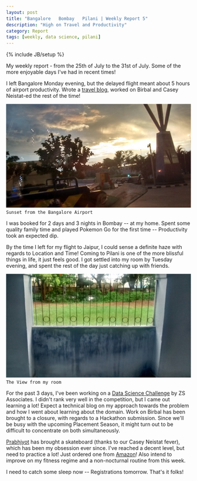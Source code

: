 ```yaml
---
layout: post
title: "Bangalore   Bombay   Pilani | Weekly Report 5"
description: "High on Travel and Productivity"
category: Report
tags: [weekly, data science, pilani]
---
```

{% include JB/setup %}

My weekly report - from the 25th of July to the 31st of July. Some of the more enjoyable days I've had in recent times!

I left Bangalore Monday evening, but the delayed flight meant about 5 hours of airport productivity. Wrote a [travel blog](https://shubh24.github.io/travel/2016/07/25/nandi-hills-bengalurus-favourite-weekend-escapade), worked on Birbal and Casey Neistat-ed the rest of the time! 

![Bangalore Airport](/images/bangalore_sunset.jpg)
`Sunset from the Bangalore Airport`

I was booked for 2 days and 3 nights in Bombay -- at my home. Spent some quality family time and played Pokemon Go for the first time -- Productivity took an expected dip. 

By the time I left for my flight to Jaipur, I could sense a definite haze with regards to Location and Time! Coming to Pilani is one of the more blissful things in life, it just feels good. I got settled into my room by Tuesday evening, and spent the rest of the day just catching up with friends. 

![Room View](/images/room_view.jpg)
`The View from my room`

For the past 3 days, I've been working on a [Data Science Challenge](https://www.hackerrank.com/contests/zscontest/challenges/predict-annual-revenue/) by ZS Associates. I didn't rank very well in the competition, but I came out learning a lot! Expect a technical blog on my approach towards the problem and how I went about learning about the domain. Work on Birbal has been brought to a closure, with regards to a Hackathon submission. Since we'll be busy with the upcoming Placement Season, it might turn out to be difficult to concentrate on both simultaneously.  

[Prabhjyot](https://github.com/psdh) has brought a skateboard (thanks to our Casey Neistat fever), which has been my obsession ever since. I've reached a decent level, but need to practice a lot! Just ordered one from [Amazon](http://www.amazon.in/dp/B00I2NE5QC/ref=pe_386221_143748981_TE_item)! Also intend to improve on my fitness regime and a non-nocturnal routine from this week. 

I need to catch some sleep now -- Registrations tomorrow. That's it folks! 
